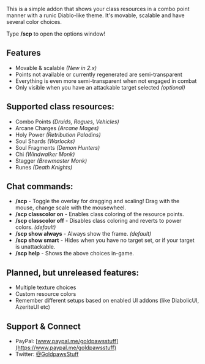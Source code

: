 This is a simple addon that shows your class resources in a combo point manner with a runic Diablo-like theme. It's movable, scalable and have several color choices.

Type **/scp** to open the options window!

## **Features**  
* Movable & scalable *(New in 2.x)*
* Points not available or currently regenerated are semi-transparent
* Everything is even more semi-transparent when not engaged in combat
* Only visible when you have an attackable target selected *(optional)*

## **Supported class resources:**  
* Combo Points *(Druids, Rogues, Vehicles)*
* Arcane Charges *(Arcane Mages)*
* Holy Power *(Retribution Paladins)*
* Soul Shards *(Warlocks)*
* Soul Fragments *(Demon Hunters)*
* Chi *(Windwalker Monk)*
* Stagger *(Brewmaster Monk)*
* Runes *(Death Knights)*

## **Chat commands:**
* **/scp** - Toggle the overlay for dragging and scaling! Drag with the mouse, change scale with the mousewheel. 
* **/scp classcolor on** - Enables class coloring of the resource points. 
* **/scp classcolor off** - Disables class coloring and reverts to power colors. *(default)* 
* **/scp show always** - Always show the frame. *(default)* 
* **/scp show smart** - Hides when you have no target set, or if your target is unattackable. 
* **/scp help** - Shows the above choices in-game. 

## **Planned, but unreleased features:**
* Multiple texture choices
* Custom resource colors
* Remember different setups based on enabled UI addons (like DiabolicUI, AzeriteUI etc)

## **Support & Connect**
* PayPal: [www.paypal.me/goldpawsstuff](https://www.paypal.me/goldpawsstuff)  
* Twitter: [@GoldpawsStuff](https://twitter.com/goldpawsstuff)  
